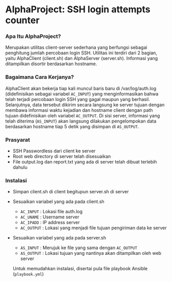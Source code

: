 AlphaProject: SSH login attempts counter
========================================

### Apa Itu AlphaProject?
Merupakan utilitas client-server sederhana yang berfungsi sebagai penghitung jumlah percobaan login SSH. Utilitas ini terdiri dari 2 bagian, yaitu AlphaClient (client.sh) dan AlphaServer (server.sh). Informasi yang ditampilkan disortir berdasarkan hostname.

### Bagaimana Cara Kerjanya?
AlphaClient akan bekerja tiap kali muncul baris baru di /var/log/auth.log (didefinisikan sebagai variabel `AC_INPUT`) yang menginformasikan bahwa telah terjadi percobaan login SSH yang gagal maupun yang berhasil. Selanjutnya, data tersebut dikirim secara langsung ke server tujuan dengan membawa informasi waktu kejadian dan hostname client dengan path tujuan didefinisikan oleh variabel `AC_OUTPUT`. Di sisi server, informasi yang telah diterima (`AS_INPUT`) akan langsung dilakukan pengelompokan data berdasarkan hostname tiap 5 detik yang disimpan di `AS_OUTPUT`.

### Prasyarat
* SSH Passwordless dari client ke server
* Root web directory di server telah disesuaikan
* File output.log dan report.txt yang ada di server telah dibuat terlebih dahulu

### Instalasi
* Simpan client.sh di client begitupun server.sh di server
* Sesuaikan variabel yang ada pada client.sh
  * `AC_INPUT` : Lokasi file auth.log
  * `AC_UNAME` : Username server
  * `AC_IPADD` : IP address server
  * `AC_OUTPUT` : Lokasi yang menjadi file tujuan pengiriman data ke server
* Sesuaikan variabel yang ada pada server.sh
  * `AS_INPUT` : Merujuk ke file yang sama dengan `AC_OUTPUT`
  * `AS_OUTPUT` : Lokasi tujuan yang nantinya akan ditampilkan oleh web server
  
  Untuk memudahkan instalasi, disertai pula file playbook Ansible (`playbook.yml`)
